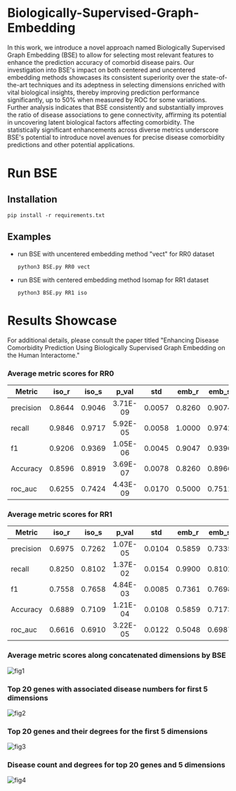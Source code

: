 # Biologically-Supervised-Graph-Embedding
In this work, we introduce a novel approach named Biologically Supervised Graph Embedding (BSE) to allow for selecting most relevant features to enhance the prediction accuracy of comorbid disease pairs. Our investigation into BSE's impact on both centered and uncentered embedding methods showcases its consistent superiority over the state-of-the-art techniques and its adeptness in selecting dimensions enriched with vital biological insights, thereby improving prediction performance significantly, up to 50% when measured by ROC for some variations. Further analysis indicates that BSE consistently and substantially improves the ratio of disease associations to gene connectivity, affirming its potential in uncovering latent biological factors affecting comorbidity. The statistically significant enhancements across diverse metrics underscore BSE's potential to introduce novel avenues for precise disease comorbidity predictions and other potential applications. 


# Run BSE
## Installation
```pip install -r requirements.txt```

## Examples
* run BSE with uncentered embedding method "vect" for RR0 dataset 

  ```python3 BSE.py RR0 vect```

* run BSE with centered embedding method Isomap for RR1 dataset 

  ```python3 BSE.py RR1 iso```


#  Results Showcase
For additional details, please consult the paper titled "Enhancing Disease Comorbidity Prediction Using Biologically Supervised Graph Embedding on the Human Interactome."

### Average metric scores for RR0
| Metric	  | iso_r	 | iso_s  | p_val	   | std	  | emb_r  | emb_s  | p_val    | std    | vect_r | vect_s |	p_val    |	std   |
| --------- |:------:|:------:|:--------:|:------:|:------:|:------:|:--------:|:------:|:------:|:------:|:--------:|:------:|
| precision	| 0.8644 | 0.9046 | 3.71E-09 | 0.0057 |	0.8260 | 0.9074 | 8.63E-12 | 0.0059 | 0.8352 | 0.9075 |	7.02E-11 | 0.0066 |
| recall	  | 0.9846 | 0.9717 | 5.92E-05 | 0.0058 |	1.0000 | 0.9742	| 2.25E-08 | 0.0045 | 0.9977 | 0.9743 |	6.49E-07 | 0.0061 |
| f1	      | 0.9206 | 0.9369 | 1.05E-06 | 0.0045 |	0.9047 | 0.9396	| 2.15E-09 | 0.0047 | 0.9093 | 0.9397 |	1.81E-08 | 0.0052 |
| Accuracy	| 0.8596 | 0.8919 | 3.69E-07 | 0.0078 |	0.8260 | 0.8966	| 5.59E-10 | 0.0081 | 0.8355 | 0.8967 |	5.35E-09 | 0.0091 |
| roc_auc	  | 0.6255 | 0.7424 | 4.43E-09 | 0.0170 |	0.5000 | 0.7511	| 5.13E-12 | 0.0172 | 0.5315 | 0.7512 |	5.59E-11 | 0.0196 |

### Average metric scores for RR1
| Metric	  | iso_r  | 	iso_s |	p_val    |	std	  | emb_r  | emb_s	| p_val    | std    | vect_r | vect_s |	p_val    | std    |
| --------- |:------:|:------:|:--------:|:------:|:------:|:------:|:--------:|:------:|:------:|:------:|:--------:|:------:|
| precision | 0.6975 | 0.7262 | 1.07E-05 | 0.0104 |	0.5859 | 0.7335 | 4.08E-11 | 0.0127 | 0.6456 | 0.7370 |	4.18E-09 | 0.0132 |
| recall    | 0.8250 | 0.8102 |	1.37E-02 | 0.0154 |	0.9900 | 0.8102 | 1.52E-10 | 0.0179 | 0.8649 | 0.8057 |	8.80E-07 | 0.0158 |
| f1        | 0.7558 | 0.7658 |	4.84E-03 | 0.0085 |	0.7361 | 0.7698 | 7.13E-06 | 0.0116 | 0.7393 | 0.7697 |	6.87E-06 | 0.0104 |
| Accuracy  | 0.6889 | 0.7109 |	1.21E-04 | 0.0108 |	0.5859 | 0.7173 | 3.37E-10 | 0.0143 | 0.6440 | 0.7187 |	5.29E-08 | 0.0144 |
| roc_auc   | 0.6616 | 0.6910 |	3.22E-05 | 0.0122 |	0.5048 | 0.6987 | 2.12E-11 | 0.0155 | 0.5997 | 0.7013 |	1.01E-08 | 0.0162 |

### Average metric scores along concatenated dimensions by BSE
![fig1](https://github.com/xihan-qin/Biologically-Supervised-Graph-Embedding/blob/main/plots/4_metrics_together_both_rrs.png)

### Top 20 genes with associated disease numbers for first 5 dimensions
![fig2](https://github.com/xihan-qin/Biologically-Supervised-Graph-Embedding/blob/main/plots/select_dims_top_20_genes_diseases_no_both_rrs.png)

### Top 20 genes and their degrees for the first 5 dimensions
![fig3](https://github.com/xihan-qin/Biologically-Supervised-Graph-Embedding/blob/main/plots/select_dims_top_20_genes_degrees_no_both_rrs.png)

### Disease count and degrees for top 20 genes and 5 dimensions
![fig4](https://github.com/xihan-qin/Biologically-Supervised-Graph-Embedding/blob/main/plots/disease_degree_all_methods_both_rr.png)